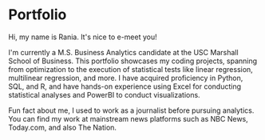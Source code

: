 # Portfolio

Hi, my name is Rania. It's nice to e-meet you!

I'm currently a M.S. Business Analytics candidate at the USC Marshall School of Business. 
This portfolio showcases my coding projects, spanning from optimization to the execution of statistical tests like linear regression, multilinear regression, and more. 
I have acquired proficiency in Python, SQL, and R, and have hands-on experience using Excel for conducting statistical analyses and PowerBI to conduct visualizations. 

Fun fact about me, I used to work as a journalist before pursuing analytics. 
You can find my work at mainstream news platforms such as NBC News, Today.com, and also The Nation. 
